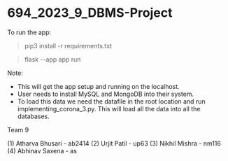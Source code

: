 # 694_2023_9_DBMS-Project

To run the app:
> pip3 install -r requirements.txt

> flask --app app run


Note:
* This will get the app setup and running on the localhost.
* User needs to install MySQL and MongoDB into their system.
* To load this data we need the datafile in the root location and run implementing_corona_3.py. This will load all the data into all the databases.

Team 9

(1) Atharva Bhusari - ab2414
(2) Urjit Patil - up63
(3) Nikhil Mishra - nm116
(4) Abhinav Saxena - as